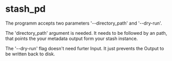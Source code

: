 # stash_pd
The programm accepts two parameters '--directory_path' and '--dry-run'.

The 'directory_path' argument is needed. It needs to be followed by an path, that points the your metadata output form your stash instance. 

The '--dry-run' flag doesn't need furter Input. It just prevents the Output to be written back to disk.
